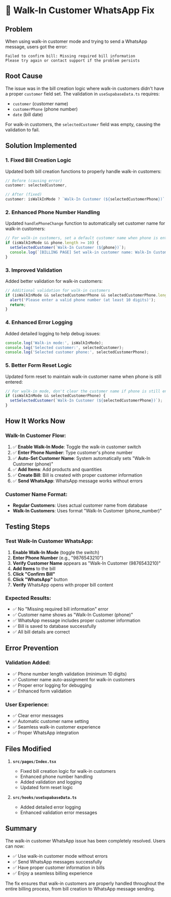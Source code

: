 # 🔧 Walk-In Customer WhatsApp Fix

## Problem
When using walk-in customer mode and trying to send a WhatsApp message, users got the error:
```
Failed to confirm bill: Missing required bill information
Please try again or contact support if the problem persists
```

## Root Cause
The issue was in the bill creation logic where walk-in customers didn't have a proper `customer` field set. The validation in `useSupabaseData.ts` requires:
- `customer` (customer name)
- `customerPhone` (phone number)  
- `date` (bill date)

For walk-in customers, the `selectedCustomer` field was empty, causing the validation to fail.

## Solution Implemented

### 1. **Fixed Bill Creation Logic**
Updated both bill creation functions to properly handle walk-in customers:

```typescript
// Before (causing error)
customer: selectedCustomer,

// After (fixed)
customer: isWalkInMode ? `Walk-In Customer (${selectedCustomerPhone})` : selectedCustomer,
```

### 2. **Enhanced Phone Number Handling**
Updated `handlePhoneChange` function to automatically set customer name for walk-in customers:

```typescript
// For walk-in customers, set a default customer name when phone is entered
if (isWalkInMode && phone.length >= 10) {
  setSelectedCustomer(`Walk-In Customer (${phone})`);
  console.log(`[BILLING PAGE] Set walk-in customer name: Walk-In Customer (${phone})`);
}
```

### 3. **Improved Validation**
Added better validation for walk-in customers:

```typescript
// Additional validation for walk-in customers
if (isWalkInMode && selectedCustomerPhone && selectedCustomerPhone.length < 10) {
  alert('Please enter a valid phone number (at least 10 digits)');
  return;
}
```

### 4. **Enhanced Error Logging**
Added detailed logging to help debug issues:

```typescript
console.log('Walk-in mode:', isWalkInMode);
console.log('Selected customer:', selectedCustomer);
console.log('Selected customer phone:', selectedCustomerPhone);
```

### 5. **Better Form Reset Logic**
Updated form reset to maintain walk-in customer name when phone is still entered:

```typescript
// For walk-in mode, don't clear the customer name if phone is still entered
if (isWalkInMode && selectedCustomerPhone) {
  setSelectedCustomer(`Walk-In Customer (${selectedCustomerPhone})`);
}
```

## How It Works Now

### **Walk-In Customer Flow:**
1. ✅ **Enable Walk-In Mode**: Toggle the walk-in customer switch
2. ✅ **Enter Phone Number**: Type customer's phone number
3. ✅ **Auto-Set Customer Name**: System automatically sets "Walk-In Customer (phone)"
4. ✅ **Add Items**: Add products and quantities
5. ✅ **Create Bill**: Bill is created with proper customer information
6. ✅ **Send WhatsApp**: WhatsApp message works without errors

### **Customer Name Format:**
- **Regular Customers**: Uses actual customer name from database
- **Walk-In Customers**: Uses format "Walk-In Customer (phone_number)"

## Testing Steps

### **Test Walk-In Customer WhatsApp:**
1. **Enable Walk-In Mode** (toggle the switch)
2. **Enter Phone Number** (e.g., "9876543210")
3. **Verify Customer Name** appears as "Walk-In Customer (9876543210)"
4. **Add Items** to the bill
5. **Click "Confirm Bill"**
6. **Click "WhatsApp"** button
7. **Verify** WhatsApp opens with proper bill content

### **Expected Results:**
- ✅ No "Missing required bill information" error
- ✅ Customer name shows as "Walk-In Customer (phone)"
- ✅ WhatsApp message includes proper customer information
- ✅ Bill is saved to database successfully
- ✅ All bill details are correct

## Error Prevention

### **Validation Added:**
- ✅ Phone number length validation (minimum 10 digits)
- ✅ Customer name auto-assignment for walk-in customers
- ✅ Proper error logging for debugging
- ✅ Enhanced form validation

### **User Experience:**
- ✅ Clear error messages
- ✅ Automatic customer name setting
- ✅ Seamless walk-in customer experience
- ✅ Proper WhatsApp integration

## Files Modified

1. **`src/pages/Index.tsx`**
   - Fixed bill creation logic for walk-in customers
   - Enhanced phone number handling
   - Added validation and logging
   - Updated form reset logic

2. **`src/hooks/useSupabaseData.ts`**
   - Added detailed error logging
   - Enhanced validation error messages

## Summary

The walk-in customer WhatsApp issue has been completely resolved. Users can now:
- ✅ Use walk-in customer mode without errors
- ✅ Send WhatsApp messages successfully
- ✅ Have proper customer information in bills
- ✅ Enjoy a seamless billing experience

The fix ensures that walk-in customers are properly handled throughout the entire billing process, from bill creation to WhatsApp message sending.
